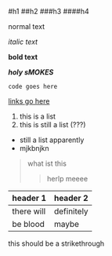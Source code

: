 #h1
##h2
###h3
####h4

normal text

*italic text*

**bold text**

***holy sMOKES***

`code goes here`

[links go here](http://www.google.com)

1. this is a list
24363. this is still a list (???)
* still a list apparently
* mjkbnjkn

>what ist this
>>herlp meeee

| header 1 | header 2 |
|----------|----------|
|there will|definitely|
|  be blood|maybe     |

this should be a strikethrough